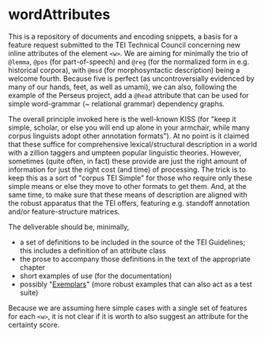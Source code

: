 # wordAttributes

This is a repository of documents and encoding snippets, a basis for a feature request submitted to the TEI Technical Council concerning new inline attributes of the element `<w>`. We are aiming for minimally the trio of `@lemma`, `@pos` (for part-of-speech) and `@reg` (for the normalized form in e.g. historical corpora), with `@msd` (for morphosyntactic description) being a welcome fourth. Because five is perfect (as uncontroversially evidenced by many of our hands, feet, as well as umami), we can also, following the example of the Perseus project, add a `@head` attribute that can be used for simple word-grammar (~ relational grammar) dependency graphs. 

The overall principle invoked here is the well-known KISS (for "keep it simple, scholar, or else you will end up alone in your armchair, while many corpus linguists adopt other annotation formats"). At no point is it claimed that these suffice for comprehensive lexical/structural description in a world with a zillion taggers and umpteen popular linguistic theories. However, sometimes (quite often, in fact) these provide are just the right amount of information for just the right cost (and time) of processing. The trick is to keep this as a sort of "corpus TEI Simple" for those who require only these simple means or else they move to other formats to get them. And, at the same time, to make sure that these means of description are aligned with the robust apparatus that the TEI offers, featuring e.g. standoff annotation and/or feature-structure matrices.

The deliverable should be, minimally, 
* a set of definitions to be included in the source of the TEI Guidelines; this includes a definition of an attribute class
* the prose to accompany those definitions in the text of the appropriate chapter
* short examples of use (for the documentation)
* possibly "[Exemplars](https://github.com/TEIC/TEI/tree/dev/P5/Exemplars)" (more robust examples that can also act as a test suite)

Because we are assuming here simple cases with a single set of features for each `<w>`, it is not clear if it is worth to also suggest an attribute for the certainty score.
